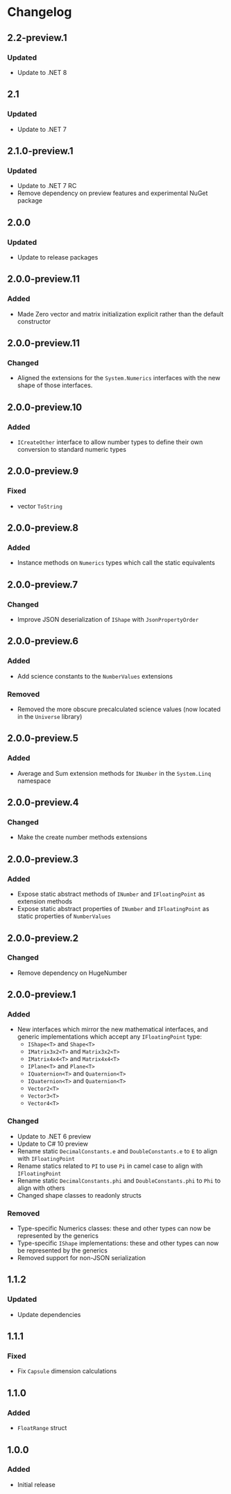 # Changelog

## 2.2-preview.1
### Updated
- Update to .NET 8

## 2.1
### Updated
- Update to .NET 7

## 2.1.0-preview.1
### Updated
- Update to .NET 7 RC
- Remove dependency on preview features and experimental NuGet package

## 2.0.0
### Updated
- Update to release packages

## 2.0.0-preview.11
### Added
- Made Zero vector and matrix initialization explicit rather than the default constructor

## 2.0.0-preview.11
### Changed
- Aligned the extensions for the `System.Numerics` interfaces with the new shape of those interfaces.

## 2.0.0-preview.10
### Added
- `ICreateOther` interface to allow number types to define their own conversion to standard numeric types

## 2.0.0-preview.9
### Fixed
- vector `ToString`

## 2.0.0-preview.8
### Added
- Instance methods on `Numerics` types which call the static equivalents

## 2.0.0-preview.7
### Changed
- Improve JSON deserialization of `IShape` with `JsonPropertyOrder`

## 2.0.0-preview.6
### Added
- Add science constants to the `NumberValues` extensions
### Removed
- Removed the more obscure precalculated science values (now located in the `Universe` library)

## 2.0.0-preview.5
### Added
- Average and Sum extension methods for `INumber` in the `System.Linq` namespace

## 2.0.0-preview.4
### Changed
- Make the create number methods extensions

## 2.0.0-preview.3
### Added
- Expose static abstract methods of `INumber` and `IFloatingPoint` as extension methods
- Expose static abstract properties of `INumber` and `IFloatingPoint` as static properties of `NumberValues`

## 2.0.0-preview.2
### Changed
- Remove dependency on HugeNumber

## 2.0.0-preview.1
### Added
- New interfaces which mirror the new mathematical interfaces, and generic implementations which accept any `IFloatingPoint` type:
    - `IShape<T>` and `Shape<T>`
    - `IMatrix3x2<T>` and `Matrix3x2<T>`
    - `IMatrix4x4<T>` and `Matrix4x4<T>`
    - `IPlane<T>` and `Plane<T>`
    - `IQuaternion<T>` and `Quaternion<T>`
    - `IQuaternion<T>` and `Quaternion<T>`
    - `Vector2<T>`
    - `Vector3<T>`
    - `Vector4<T>`
### Changed
- Update to .NET 6 preview
- Update to C# 10 preview
- Rename static `DecimalConstants.e` and `DoubleConstants.e` to `E` to align with `IFloatingPoint`
- Rename statics related to `PI` to use `Pi` in camel case to align with `IFloatingPoint`
- Rename static `DecimalConstants.phi` and `DoubleConstants.phi` to `Phi` to align with others
- Changed shape classes to readonly structs
### Removed
- Type-specific Numerics classes: these and other types can now be represented by the generics
- Type-specific `IShape` implementations: these and other types can now be represented by the generics
- Removed support for non-JSON serialization

## 1.1.2
### Updated
- Update dependencies

## 1.1.1
### Fixed
- Fix `Capsule` dimension calculations

## 1.1.0
### Added
- `FloatRange` struct

## 1.0.0
### Added
- Initial release